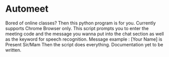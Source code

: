 # Automeet
Bored of online classes? Then this python program is for you. Currently supports Chrome Browser only. This script prompts you to enter the meeting code and the message you wanna put into the chat section as well as the keyword for speech recognition. Message example : [Your Name] is Present Sir/Mam Then the script does everything. Documentation yet to be written.
